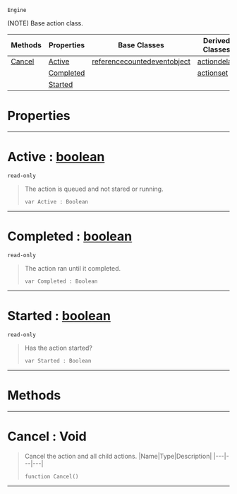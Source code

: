  `Engine`

(NOTE) Base action class.

|Methods|Properties|Base Classes|Derived Classes|
|---|---|---|---|
|[ Cancel](https://github.com/ZilchEngine/ZilchDocs/blob/master/code_reference/class_reference/action.markdown#cancel-void)|[ Active](https://github.com/ZilchEngine/ZilchDocs/blob/master/code_reference/class_reference/action.markdown#active-zilch-engine-docum)|[referencecountedeventobject](https://github.com/ZilchEngine/ZilchDocs/blob/master/code_reference/class_reference/referencecountedeventobject.markdown)|[actiondelay](https://github.com/ZilchEngine/ZilchDocs/blob/master/code_reference/class_reference/actiondelay.markdown)|
| |[ Completed](https://github.com/ZilchEngine/ZilchDocs/blob/master/code_reference/class_reference/action.markdown#completed-zilch-engine-do)| |[actionset](https://github.com/ZilchEngine/ZilchDocs/blob/master/code_reference/class_reference/actionset.markdown)|
| |[ Started](https://github.com/ZilchEngine/ZilchDocs/blob/master/code_reference/class_reference/action.markdown#started-zilch-engine-docu)| | |


 #  Properties


---  
 #  Active : [boolean](https://github.com/ZilchEngine/ZilchDocs/blob/master/code_reference/nada_base_types/boolean.markdown)

 `read-only`

> The action is queued and not stared or running.
> ``` lang=cpp, name=Nada
> var Active : Boolean


---  
 #  Completed : [boolean](https://github.com/ZilchEngine/ZilchDocs/blob/master/code_reference/nada_base_types/boolean.markdown)

 `read-only`

> The action ran until it completed.
> ``` lang=cpp, name=Nada
> var Completed : Boolean


---  
 #  Started : [boolean](https://github.com/ZilchEngine/ZilchDocs/blob/master/code_reference/nada_base_types/boolean.markdown)

 `read-only`

> Has the action started?
> ``` lang=cpp, name=Nada
> var Started : Boolean


---  
 #  Methods


---  
 #  Cancel : Void

> Cancel the action and all child actions.
> |Name|Type|Description|
> |---|---|---|
> ``` lang=cpp, name=Nada
> function Cancel()
> ``` 


---  
 

 